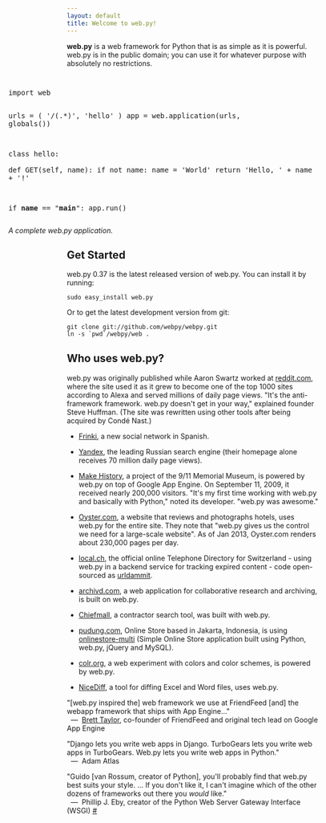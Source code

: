 ```yaml
---
layout: default
title: Welcome to web.py!
---
```


**web.py** is a web framework for Python that is as simple as it is powerful. web.py is in the public domain; you can use it for whatever purpose with absolutely no restrictions.

<div style="float: right; margin: 1em">
<pre>
import web
        
urls = (
    '/(.*)', 'hello'
)
app = web.application(urls, globals())

class hello:        
    def GET(self, name):
        if not name: 
            name = 'World'
        return 'Hello, ' + name + '!'

if __name__ == "__main__":
    app.run()
</pre>
<em>A complete web.py application.</em>
</div>

## Get Started

web.py 0.37 is the latest released version of web.py. You can install it by running:

    sudo easy_install web.py

Or to get the latest development version from git:
    
    git clone git://github.com/webpy/webpy.git
    ln -s `pwd`/webpy/web .

## Who uses web.py?

web.py was originally published while Aaron Swartz worked at [reddit.com][20], where the site used it as it grew to become one of the top 1000 sites according to Alexa and served millions of daily page views. "It's the anti-framework framework. web.py doesn't get in your way," explained founder Steve Huffman. (The site was rewritten using other tools after being acquired by Condé Nast.)

   [20]: http://reddit.com/

* [Frinki](http://frinki.com), a new social network in Spanish.

* [Yandex][21], the leading Russian search engine (their homepage alone receives 70 million daily page views).

   [21]: http://yandex.ru

* [Make History](http://makehistory.national911memorial.org), a project of the 9/11 Memorial Museum, is powered by web.py on top of Google App Engine. On September 11, 2009, it received nearly 200,000 visitors. "It's my first time working with web.py and basically with Python," noted its developer. "web.py was awesome."

* [Oyster.com](http://www.oyster.com/), a website that reviews and photographs hotels, uses web.py for the entire site. They note that "web.py gives us the control we need for a large-scale website". As of Jan 2013, Oyster.com renders about 230,000 pages per day.

* [local.ch](http://www.local.ch), the official online Telephone Directory for Switzerland - using web.py in a backend service for tracking expired content - code open-sourced as [urldammit](http://github.com/harryf/urldammit/tree/master).

* [archivd.com](http://www.archivd.com), a web application for collaborative research and archiving, is built on web.py.

* [Chiefmall](http://www.chiefmall.com/), a contractor search tool, was built with web.py.

* [pudung.com](http://pudung.com), Online Store based in Jakarta, Indonesia, is using [onlinestore-multi](https://github.com/nopri/onlinestore-multi) (Simple Online Store application built using Python, web.py, jQuery and MySQL).

* [colr.org](http://www.colr.org), a web experiment with colors and color schemes, is powered by web.py.

* [NiceDiff](http://www.nicediff.com), a tool for diffing Excel and Word files, uses web.py.


"[web.py inspired the] web framework we use at FriendFeed [and] the webapp framework that ships with App Engine..."  
<span class="cite">&nbsp;&nbsp;&mdash;&nbsp; [Brett Taylor](http://bret.appspot.com/entry/experimenting-google-app-engine), co-founder of FriendFeed and original tech lead on Google App Engine</span>

"Django lets you write web apps in Django. TurboGears lets you write web apps in TurboGears. Web.py lets you write web apps in Python."  
<span class="cite">&nbsp;&nbsp;&mdash;&nbsp; Adam Atlas</span>

"Guido [van Rossum, creator of Python], you'll probably find that web.py best suits your style. ... If you don't like it, I can't imagine which of the other dozens of frameworks out there you *would* like."   
<span class="cite">&nbsp;&nbsp;&mdash;&nbsp; Phillip J. Eby, creator of the Python Web Server Gateway Interface (WSGI) [#][30]</span>

   [30]: http://www.artima.com/forums/flat.jsp?forum=106&thread=146149&start=30&msRange=15
